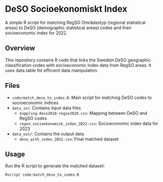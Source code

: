 # DeSO Socioekonomiskt Index

A simple R script for matching RegSO Områdestyp (regional statistical areas) to DeSO (demographic statistical areas) codes and their socioeconomic index for 2022.

## Overview

This repository contains R code that links the Swedish DeSO geographic classification codes with socioeconomic index data from RegSO areas. It uses data.table for efficient data manipulation.

## Files

- `code/match_deso_to_index.R`: Main script for matching DeSO codes to socioeconomic indices
- `data_in/`: Contains input data files
  - `koppling-deso2018-regso2020.csv`: Mapping between DeSO and RegSO codes
  - `regso_socioekonomisk_index_2022.csv`: Socioeconomic index data for 2023
- `data_out/`: Contains the output data
  - `deso_with_index_2022.csv`: Final matched dataset

## Usage

Run the R script to generate the matched dataset:

```r
Rscript code/match_deso_to_index.R
```